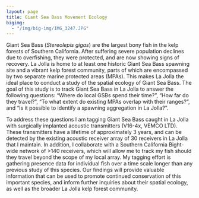 ```yaml
---
layout: page
title: Giant Sea Bass Movement Ecology
bigimg:
  - "/img/big-img/IMG_3247.JPG"
---
```


Giant Sea Bass (*Stereolepis gigas*) are the largest bony fish in the kelp forests of Southern California. After suffering severe population declines due to overfishing, they were protected, and are now showing signs of recovery. La Jolla is home to at least one historic Giant Sea Bass spawning site and a vibrant kelp forest community, parts of which are encompassed by two separate marine protected areas (MPAs). This makes La Jolla the ideal place to conduct a study of the spatial ecology of Giant Sea Bass. The goal of this study is to track Giant Sea Bass in La Jolla to answer the following questions: “Where do local GSBs spend their time?”, “How far do they travel?”, “To what extent do existing MPAs overlap with their ranges?”, and “Is it possible to identify a spawning aggregation in La Jolla?”. 

To address these questions I am tagging Giant Sea Bass caught in La Jolla with surgically implanted acoustic transmitters (V16-4x, VEMCO LTD). These transmitters have a lifetime of approximately 3 years, and can be detected by the existing acoustic receiver array of 30 receivers in La Jolla that I maintain. In addition, I collaborate with a Southern California Bight-wide network of >140 receivers, which will allow me to track my fish should they travel beyond the scope of my local array. My tagging effort is gathering presence data for individual fish over a time scale longer than any previous study of this species. Our findings will provide valuable information that can be used to promote continued conservation of this important species, and inform further inquiries about their spatial ecology, as well as the broader La Jolla kelp forest community.
